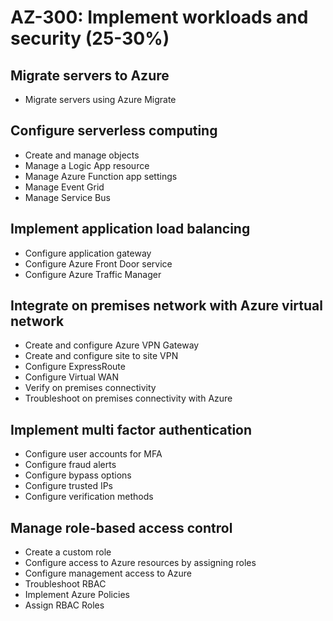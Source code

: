 # AZ-300: Implement workloads and security (25-30%)
## Migrate servers to Azure
* Migrate servers using Azure Migrate

## Configure serverless computing
* Create and manage objects
* Manage a Logic App resource
* Manage Azure Function app settings
* Manage Event Grid
* Manage Service Bus

## Implement application load balancing
* Configure application gateway
* Configure Azure Front Door service
* Configure Azure Traffic Manager

## Integrate on premises network with Azure virtual network
* Create and configure Azure VPN Gateway
* Create and configure site to site VPN
* Configure ExpressRoute
* Configure Virtual WAN
* Verify on premises connectivity
* Troubleshoot on premises connectivity with Azure

## Implement multi factor authentication
* Configure user accounts for MFA
* Configure fraud alerts
* Configure bypass options
* Configure trusted IPs
* Configure verification methods

## Manage role-based access control
* Create a custom role
* Configure access to Azure resources by assigning roles
* Configure management access to Azure
* Troubleshoot RBAC
* Implement Azure Policies
* Assign RBAC Roles
